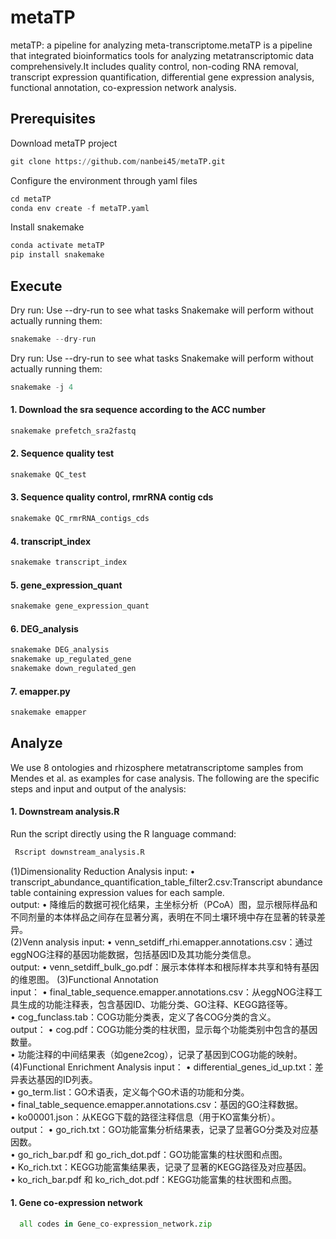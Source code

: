 # metaTP
metaTP: a pipeline for analyzing meta-transcriptome.metaTP is a pipeline that integrated bioinformatics tools for analyzing metatranscriptomic data comprehensively.It includes quality control, non-coding RNA removal, transcript expression quantification, differential gene expression analysis, functional annotation, co-expression network analysis.
## Prerequisites
Download metaTP project
```Python
git clone https://github.com/nanbei45/metaTP.git
```
Configure the environment through yaml files
```Python
cd metaTP
conda env create -f metaTP.yaml
```
Install snakemake
```Python
conda activate metaTP
pip install snakemake
```
## Execute
Dry run: Use --dry-run to see what tasks Snakemake will perform without actually running them:
```Python 
snakemake --dry-run
```
Dry run: Use --dry-run to see what tasks Snakemake will perform without actually running them:
```Python
snakemake -j 4 
```
#### 1. Download the sra sequence according to the ACC number
```Python
snakemake prefetch_sra2fastq
```
#### 2. Sequence quality test
```Python
snakemake QC_test
```
#### 3. Sequence quality control, rmrRNA contig cds
```Python
snakemake QC_rmrRNA_contigs_cds
```
#### 4. transcript_index
```Python
snakemake transcript_index
```
#### 5. gene_expression_quant
```Python
snakemake gene_expression_quant
```
#### 6. DEG_analysis
```Python
snakemake DEG_analysis
snakemake up_regulated_gene
snakemake down_regulated_gen
```
#### 7. emapper.py
```Python
snakemake emapper
```
## Analyze
We use 8 ontologies and rhizosphere metatranscriptome samples from Mendes et al. as examples for case analysis. The following are the specific steps and input and output of the analysis:
#### 1. Downstream analysis.R
Run the script directly using the R language command:
```Python
 Rscript downstream_analysis.R
```
(1)Dimensionality Reduction Analysis
input: 
	•	transcript_abundance_quantification_table_filter2.csv:Transcript abundance table containing expression values ​​for each sample.<br>
output:
	•	降维后的数据可视化结果，主坐标分析（PCoA）图，显示根际样品和不同剂量的本体样品之间存在显著分离，表明在不同土壤环境中存在显著的转录差异。<br>
(2)Venn analysis
input:
	•	venn_setdiff_rhi.emapper.annotations.csv：通过eggNOG注释的基因功能数据，包括基因ID及其功能分类信息。<br>
output:
	•	venn_setdiff_bulk_go.pdf：展示本体样本和根际样本共享和特有基因的维恩图。
(3)Functional Annotation <br>
input：
	•	final_table_sequence.emapper.annotations.csv：从eggNOG注释工具生成的功能注释表，包含基因ID、功能分类、GO注释、KEGG路径等。<br>
	•	cog_funclass.tab：COG功能分类表，定义了各COG分类的含义。<br>
output：
	•	cog.pdf：COG功能分类的柱状图，显示每个功能类别中包含的基因数量。<br>
	•	功能注释的中间结果表（如gene2cog），记录了基因到COG功能的映射。<br>
 (4)Functional Enrichment Analysis
 input：
	•	differential_genes_id_up.txt：差异表达基因的ID列表。<br>
	•	go_term.list：GO术语表，定义每个GO术语的功能和分类。<br>
	•	final_table_sequence.emapper.annotations.csv：基因的GO注释数据。<br>
	•	ko00001.json：从KEGG下载的路径注释信息（用于KO富集分析）。<br>
output：
	•	go_rich.txt：GO功能富集分析结果表，记录了显著GO分类及对应基因数。<br>
	•	go_rich_bar.pdf 和 go_rich_dot.pdf：GO功能富集的柱状图和点图。<br>
	•	Ko_rich.txt：KEGG功能富集结果表，记录了显著的KEGG路径及对应基因。<br>
	•	ko_rich_bar.pdf 和 ko_rich_dot.pdf：KEGG功能富集的柱状图和点图。<br>


#### 1. Gene co-expression network
```Python
  all codes in Gene_co-expression_network.zip
```
